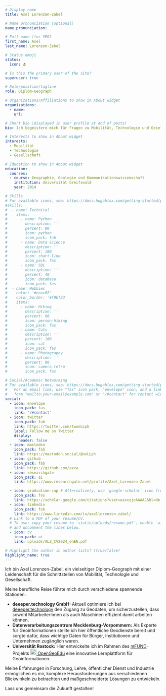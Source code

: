 ```yaml
---
# Display name
title: Axel Lorenzen-Zabel

# Name pronunciation (optional)
name_pronunciation: 

# Full name (for SEO)
first_name: Axel
last_name: Lorenzen-Zabel

# Status emoji
status:
  icon: 🫂

# Is this the primary user of the site?
superuser: true

# Role/position/tagline
role: Diplom-Geograph

# Organizations/Affiliations to show in About widget
organizations:
  - name: 
    url: 

# Short bio (displayed in user profile at end of posts)
bio: Ich begeistere mich für Fragen zu Mobilität, Technologie und Gesellschaft

# Interests to show in About widget
interests:
  - Mobilität
  - Technologie
  - Gesellschaft

# Education to show in About widget
education:
  courses:
  - course: Geographie, Geologie und Kommunikationswissenschaft
    institution: Universität Greifswald
    year: 2014

# Skills
# For available icons, see: https://docs.hugoblox.com/getting-started/page-builder/#icons
#skills:
#  - name: Technical
#    items:
#      - name: Python
#        description: ''
#        percent: 80
#        icon: python
#        icon_pack: fab
#      - name: Data Science
#        description: ''
#        percent: 100
#        icon: chart-line
#        icon_pack: fas
#      - name: SQL
#        description: ''
#        percent: 40
#        icon: database
#        icon_pack: fas
#  - name: Hobbies
#    color: '#eeac02'
#    color_border: '#f0bf23'
#    items:
#      - name: Hiking
#        description: ''
#        percent: 60
#        icon: person-hiking
#        icon_pack: fas
#      - name: Cats
#        description: ''
#        percent: 100
#        icon: cat
#        icon_pack: fas
#      - name: Photography
#        description: ''
#        percent: 80
#        icon: camera-retro
#        icon_pack: fas

# Social/Academic Networking
# For available icons, see: https://docs.hugoblox.com/getting-started/page-builder/#icons
#   For an email link, use "fas" icon pack, "envelope" icon, and a link in the
#   form "mailto:your-email@example.com" or "/#contact" for contact widget.
social:
  - icon: envelope
    icon_pack: fas
    link: '/#contact'
  - icon: twitter
    icon_pack: fab
    link: https://twitter.com/twoeLLph
    label: Follow me on Twitter
    display:
      header: false
  - icon: mastodon
    icon_pack: fab
    link: https://mastodon.social/@oeLLph
  - icon: github
    icon_pack: fab
    link: https://github.com/axza
  - icon: researchgate
    icon_pack: ai
    link: https://www.researchgate.net/profile/Axel_Lorenzen-Zabel

  - icon: graduation-cap # Alternatively, use `google-scholar` icon from `ai` icon pack
    icon_pack: fas
    link: https://scholar.google.com/citations?user=wzxxzjoAAAAJ&hl=de
  - icon: linkedin
    icon_pack: fab
    link: https://www.linkedin.com/in/axellorenzen-zabel/
  # Link to a PDF of your resume/CV.
  # To use: copy your resume to `static/uploads/resume.pdf`, enable `ai` icons in `params.yaml`,
  # and uncomment the lines below.
  - icon: cv
    icon_pack: ai
    link: uploads/ALZ_CV2024_enEN.pdf

# Highlight the author in author lists? (true/false)
highlight_name: true
---
```

Ich bin Axel Lorenzen-Zabel, ein vielseitiger Diplom-Geograph mit einer Leidenschaft für die Schnittstellen von Mobilität, Technologie und Gesellschaft. 

Meine berufliche Reise führte mich durch verschiedene spannende Stationen:

* **deeeper.technology GmbH:** Aktuell optimiere ich bei [deeeper.technology](https://www.deeeper-technology.de) den Zugang zu Geodaten, um sicherzustellen, dass sowohl MitarbeiterInnen als auch Maschinen effizient damit arbeiten können.
* **Datenverarbeitungszentrum Mecklenburg-Vorpommern:** Als Experte für Geoinformationen stellte ich hier öffentliche Geodienste bereit und sorgte dafür, dass wichtige Daten für Bürger, Institutionen und Unternehmen zugänglich waren.
* **Universität Rostock:** Hier entwickelte ich im Rahmen des <a href="https://bmdv.bund.de/goto?id=351066">mFUND</a>-Projekts <a href="https://www.opengeoedu.de/"><img alt="small opengeoedu logo" style="display:inline;margin:auto" width="20" src="https://www.opengeoedu.de/images/logo/oge.svg"> OpenGeoEdu</a> eine innovative Lernplattform für Geoinformationen.

Meine Erfahrungen in Forschung, Lehre, öffentlicher Dienst und Industrie ermöglichen es mir, komplexe Herausforderungen aus verschiedenen Blickwinkeln zu betrachten und maßgeschneiderte Lösungen zu entwickeln. 

Lass uns gemeinsam die Zukunft gestalten!

